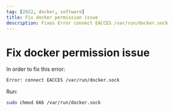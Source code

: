 ```yaml
---
tag: [2022, docker, software]
title: Fix docker permission issue
description: Fixes Error connect EACCES /var/run/docker.sock
---
```


# Fix docker permission issue

In order to fix this error:

```bash
Error: connect EACCES /var/run/docker.sock
```

Run:

```bash
sudo chmod 666 /var/run/docker.sock
```
